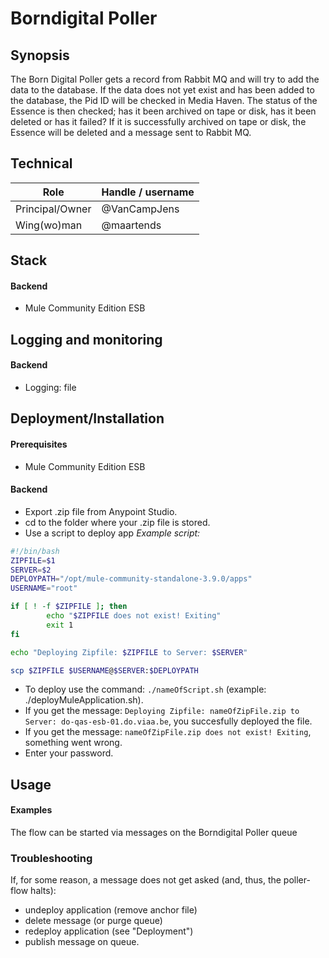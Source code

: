 
# Borndigital Poller

## Synopsis


The Born Digital Poller gets a record from Rabbit MQ and will try to add the data to the database.
If the data does not yet exist and has been added to the database, the Pid ID will be checked in Media Haven.
The status of the Essence is then checked; has it been archived on tape or disk, has it been deleted or has it failed?
If it is successfully archived on tape or disk, the Essence will be deleted and a message sent to Rabbit MQ.


## Technical

|Role              | Handle / username|
| -------------    |--------------| 
|Principal/Owner   | @VanCampJens | 
|Wing(wo)man       | @maartends |


## Stack

#### Backend
- Mule Community Edition ESB


## Logging and monitoring

#### Backend
- Logging: file


## Deployment/Installation

#### Prerequisites
- Mule Community Edition ESB

#### Backend

- Export .zip file from Anypoint Studio.
- cd to the folder where your .zip file is stored.
- Use a script to deploy app
*Example script:*

```bash
#!/bin/bash
ZIPFILE=$1
SERVER=$2
DEPLOYPATH="/opt/mule-community-standalone-3.9.0/apps"
USERNAME="root"

if [ ! -f $ZIPFILE ]; then
        echo "$ZIPFILE does not exist! Exiting"
        exit 1
fi

echo "Deploying Zipfile: $ZIPFILE to Server: $SERVER"

scp $ZIPFILE $USERNAME@$SERVER:$DEPLOYPATH
```


- To deploy use the command: `./nameOfScript.sh` (example: ./deployMuleApplication.sh).
- If you get the message: `Deploying Zipfile: nameOfZipFile.zip to Server: do-qas-esb-01.do.viaa.be`, you succesfully deployed the file.
- If you get the message: `nameOfZipFile.zip does not exist! Exiting`, something went wrong.
- Enter your password.



## Usage

#### Examples
The flow can be started via messages on the Borndigital Poller queue

### Troubleshooting

If, for some reason, a message does not get asked (and, thus, the poller-flow halts):

- undeploy application (remove anchor file)
- delete message (or purge queue)
- redeploy application (see "Deployment")
- publish message on queue.

